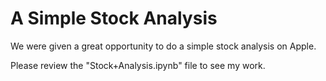 # A Simple Stock Analysis
We were given a great opportunity to do a simple stock analysis on Apple. 

Please review the "Stock+Analysis.ipynb" file to see my work.

